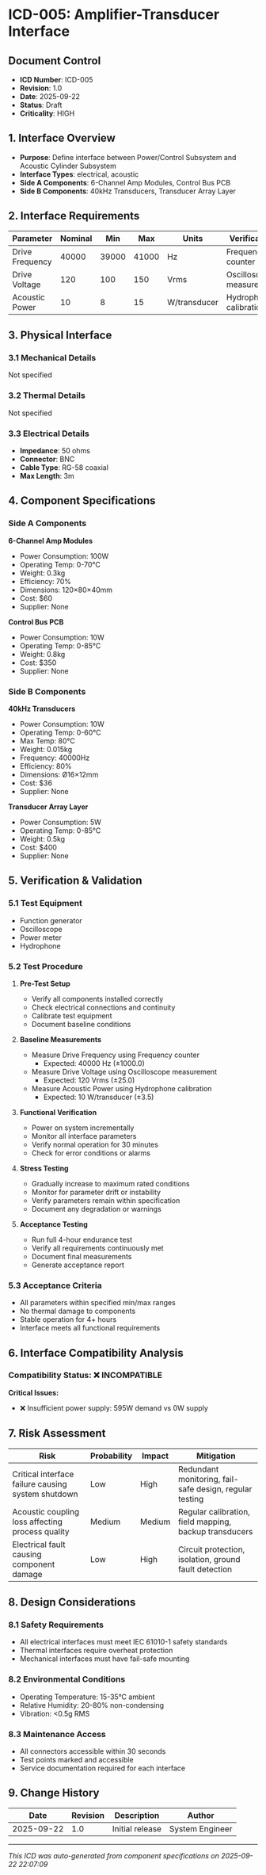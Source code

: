 # ICD-005: Amplifier-Transducer Interface

## Document Control
- **ICD Number**: ICD-005
- **Revision**: 1.0
- **Date**: 2025-09-22
- **Status**: Draft
- **Criticality**: HIGH

## 1. Interface Overview
- **Purpose**: Define interface between Power/Control Subsystem and Acoustic Cylinder Subsystem
- **Interface Types**: electrical, acoustic
- **Side A Components**: 6-Channel Amp Modules, Control Bus PCB
- **Side B Components**: 40kHz Transducers, Transducer Array Layer

## 2. Interface Requirements

| Parameter | Nominal | Min | Max | Units | Verification |
|-----------|---------|-----|-----|-------|--------------|
| Drive Frequency | 40000 | 39000 | 41000 | Hz | Frequency counter |
| Drive Voltage | 120 | 100 | 150 | Vrms | Oscilloscope measurement |
| Acoustic Power | 10 | 8 | 15 | W/transducer | Hydrophone calibration |

## 3. Physical Interface

### 3.1 Mechanical Details
Not specified

### 3.2 Thermal Details
Not specified

### 3.3 Electrical Details
- **Impedance**: 50 ohms
- **Connector**: BNC
- **Cable Type**: RG-58 coaxial
- **Max Length**: 3m

## 4. Component Specifications

### Side A Components
**6-Channel Amp Modules**
- Power Consumption: 100W
- Operating Temp: 0-70°C
- Weight: 0.3kg
- Efficiency: 70%
- Dimensions: 120×80×40mm
- Cost: $60
- Supplier: None

**Control Bus PCB**
- Power Consumption: 10W
- Operating Temp: 0-85°C
- Weight: 0.8kg
- Cost: $350
- Supplier: None


### Side B Components
**40kHz Transducers**
- Power Consumption: 10W
- Operating Temp: 0-60°C
- Max Temp: 80°C
- Weight: 0.015kg
- Frequency: 40000Hz
- Efficiency: 80%
- Dimensions: Ø16×12mm
- Cost: $36
- Supplier: None

**Transducer Array Layer**
- Power Consumption: 5W
- Operating Temp: 0-85°C
- Weight: 0.5kg
- Cost: $400
- Supplier: None


## 5. Verification & Validation

### 5.1 Test Equipment
- Function generator
- Oscilloscope
- Power meter
- Hydrophone

### 5.2 Test Procedure
1. **Pre-Test Setup**
   - Verify all components installed correctly
   - Check electrical connections and continuity
   - Calibrate test equipment
   - Document baseline conditions

2. **Baseline Measurements**
   - Measure Drive Frequency using Frequency counter
     * Expected: 40000 Hz (±1000.0)
   - Measure Drive Voltage using Oscilloscope measurement
     * Expected: 120 Vrms (±25.0)
   - Measure Acoustic Power using Hydrophone calibration
     * Expected: 10 W/transducer (±3.5)

3. **Functional Verification**
   - Power on system incrementally
   - Monitor all interface parameters
   - Verify normal operation for 30 minutes
   - Check for error conditions or alarms

4. **Stress Testing**
   - Gradually increase to maximum rated conditions
   - Monitor for parameter drift or instability
   - Verify parameters remain within specification
   - Document any degradation or warnings

5. **Acceptance Testing**
   - Run full 4-hour endurance test
   - Verify all requirements continuously met
   - Document final measurements
   - Generate acceptance report

### 5.3 Acceptance Criteria
- All parameters within specified min/max ranges
- No thermal damage to components
- Stable operation for 4+ hours
- Interface meets all functional requirements

## 6. Interface Compatibility Analysis
### Compatibility Status: ❌ INCOMPATIBLE

**Critical Issues:**
- ❌ Insufficient power supply: 595W demand vs 0W supply



## 7. Risk Assessment
| Risk | Probability | Impact | Mitigation |
|------|-------------|--------|------------|
| Critical interface failure causing system shutdown | Low | High | Redundant monitoring, fail-safe design, regular testing |
| Acoustic coupling loss affecting process quality | Medium | Medium | Regular calibration, field mapping, backup transducers |
| Electrical fault causing component damage | Low | High | Circuit protection, isolation, ground fault detection |


## 8. Design Considerations

### 8.1 Safety Requirements
- All electrical interfaces must meet IEC 61010-1 safety standards
- Thermal interfaces require overheat protection
- Mechanical interfaces must have fail-safe mounting

### 8.2 Environmental Conditions
- Operating Temperature: 15-35°C ambient
- Relative Humidity: 20-80% non-condensing
- Vibration: <0.5g RMS

### 8.3 Maintenance Access
- All connectors accessible within 30 seconds
- Test points marked and accessible
- Service documentation required for each interface

## 9. Change History
| Date | Revision | Description | Author |
|------|----------|-------------|--------|
| 2025-09-22 | 1.0 | Initial release | System Engineer |

---
*This ICD was auto-generated from component specifications on 2025-09-22 22:07:09*
